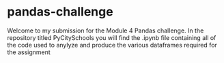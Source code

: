 # pandas-challenge
Welcome to my submission for the Module 4 Pandas challenge. In the repository titled PyCitySchools you will find the .ipynb file containing all of the code used to anylyze and produce the various dataframes required for the assignment
